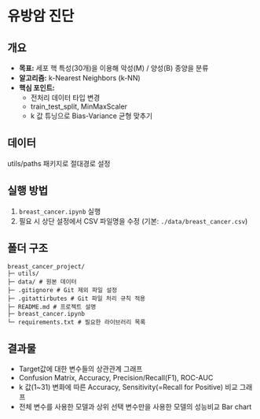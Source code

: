 # 유방암 진단

## 개요
- **목표:** 세포 핵 특성(30개)을 이용해 악성(M) / 양성(B) 종양을 분류
- **알고리즘:** k-Nearest Neighbors (k-NN)
- **핵심 포인트:**
  - 전처리 데이터 타입 변경
  - train_test_split, MinMaxScaler
  - k 값 튜닝으로 Bias-Variance 균형 맞추기

## 데이터
utils/paths 패키지로 절대경로 설정

## 실행 방법
1. `breast_cancer.ipynb` 실행
2. 필요 시 상단 설정에서 CSV 파일명을 수정 (기본: `./data/breast_cancer.csv`)

## 폴더 구조
```
breast_cancer_project/
├─ utils/
├─ data/ # 원본 데이터
├─ .gitignore # Git 제외 파일 설정
├─ .gitattirbutes # Git 파일 처리 규칙 적용
├─ README.md # 프로젝트 설명
├─ breast_cancer.ipynb
└─ requirements.txt # 필요한 라이브러리 목록
```

## 결과물
- Target값에 대한 변수들의 상관관계 그래프
- Confusion Matrix, Accuracy, Precision/Recall(F1), ROC-AUC
- k 값(1~31) 변화에 따른 Accuracy, Sensitivity(=Recall for Positive) 비교 그래프
- 전체 변수를 사용한 모델과 상위 선택 변수만을 사용한 모델의 성능비교 Bar chart
